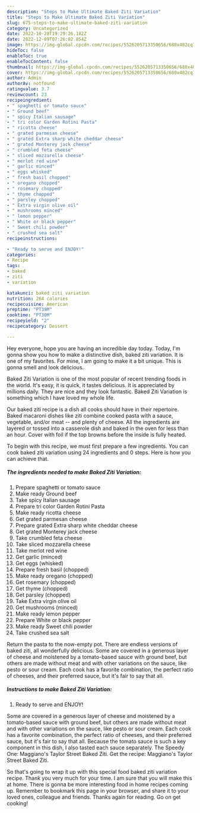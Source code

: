 ```yaml
---
description: "Steps to Make Ultimate Baked Ziti Variation"
title: "Steps to Make Ultimate Baked Ziti Variation"
slug: 675-steps-to-make-ultimate-baked-ziti-variation
category: Uncategorized
date: 2022-10-28T19:29:26.182Z
date: 2022-12-09T07:26:02.854Z
image: https://img-global.cpcdn.com/recipes/5526205713350656/680x482cq70/baked-ziti-variation-recipe-main-photo.jpg
hideToc: false
enableToc: true
enableTocContent: false
thumbnail: https://img-global.cpcdn.com/recipes/5526205713350656/680x482cq70/baked-ziti-variation-recipe-main-photo.jpg
cover: https://img-global.cpcdn.com/recipes/5526205713350656/680x482cq70/baked-ziti-variation-recipe-main-photo.jpg
author: Admin
authorAv: notfound
ratingvalue: 3.7
reviewcount: 23
recipeingredient:
- " spaghetti or tomato sauce"
- " Ground beef"
- " spicy Italian sausage"
- " tri color Garden Rotini Pasta"
- " ricotta cheese"
- " grated parmesan cheese"
- " grated Extra sharp white cheddar cheese"
- " grated Monterey jack cheese"
- " crumbled feta cheese"
- " sliced mozzarella cheese"
- " merlot red wine"
- " garlic minced"
- " eggs whisked"
- " fresh basil chopped"
- " oregano chopped"
- " rosemary chopped"
- " thyme chopped"
- " parsley chopped"
- " Extra virgin olive oil"
- " mushrooms minced"
- " lemon pepper"
- " White or black pepper"
- " Sweet chili powder"
- " crushed sea salt"
recipeinstructions:

- "Ready to serve and ENJOY!"
categories:
- Recipe
tags:
- baked
- ziti
- variation

katakunci: baked ziti variation 
nutrition: 264 calories
recipecuisine: American
preptime: "PT39M"
cooktime: "PT30M"
recipeyield: "2"
recipecategory: Dessert

---
```



Hey everyone, hope you are having an incredible day today. Today, I'm gonna show you how to make a distinctive dish, baked ziti variation. It is one of my favorites. For mine, I am going to make it a bit unique. This is gonna smell and look delicious.

Baked Ziti Variation is one of the most popular of recent trending foods in the world. It's easy, it is quick, it tastes delicious. It is appreciated by millions daily. They are nice and they look fantastic. Baked Ziti Variation is something which I have loved my whole life.

Our baked ziti recipe is a dish all cooks should have in their repertoire. Baked macaroni dishes like ziti combine cooked pasta with a sauce, vegetable, and/or meat -- and plenty of cheese. All the ingredients are layered or tossed into a casserole dish and baked in the oven for less than an hour. Cover with foil if the top browns before the inside is fully heated.


To begin with this recipe, we must first prepare a few ingredients. You can cook baked ziti variation using 24 ingredients and 0 steps. Here is how you can achieve that.

<!--inarticleads1-->

##### The ingredients needed to make Baked Ziti Variation:

1. Prepare  spaghetti or tomato sauce
1. Make ready  Ground beef
1. Take  spicy Italian sausage
1. Prepare  tri color Garden Rotini Pasta
1. Make ready  ricotta cheese
1. Get  grated parmesan cheese
1. Prepare  grated Extra sharp white cheddar cheese
1. Get  grated Monterey jack cheese
1. Take  crumbled feta cheese
1. Take  sliced mozzarella cheese
1. Take  merlot red wine
1. Get  garlic (minced)
1. Get  eggs (whisked)
1. Prepare  fresh basil (chopped)
1. Make ready  oregano (chopped)
1. Get  rosemary (chopped)
1. Get  thyme (chopped)
1. Get  parsley (chopped)
1. Take  Extra virgin olive oil
1. Get  mushrooms (minced)
1. Make ready  lemon pepper
1. Prepare  White or black pepper
1. Make ready  Sweet chili powder
1. Take  crushed sea salt


Return the pasta to the now-empty pot. There are endless versions of baked ziti, all wonderfully delicious. Some are covered in a generous layer of cheese and moistened by a tomato-based sauce with ground beef, but others are made without meat and with other variations on the sauce, like pesto or sour cream. Each cook has a favorite combination, the perfect ratio of cheeses, and their preferred sauce, but it&#39;s fair to say that all. 

<!--inarticleads2-->

##### Instructions to make Baked Ziti Variation:


1. Ready to serve and ENJOY!

Some are covered in a generous layer of cheese and moistened by a tomato-based sauce with ground beef, but others are made without meat and with other variations on the sauce, like pesto or sour cream. Each cook has a favorite combination, the perfect ratio of cheeses, and their preferred sauce, but it&#39;s fair to say that all. Because the tomato sauce is such a key component in this dish, I also tasted each sauce separately. The Speedy One: Maggiano&#39;s Taylor Street Baked Ziti. Get the recipe: Maggiano&#39;s Taylor Street Baked Ziti. 

So that's going to wrap it up with this special food baked ziti variation recipe. Thank you very much for your time. I am sure that you will make this at home. There is gonna be more interesting food in home recipes coming up. Remember to bookmark this page in your browser, and share it to your loved ones, colleague and friends. Thanks again for reading. Go on get cooking!
